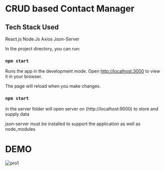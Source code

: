 # CRUD based Contact Manager 
 
 ## Tech Stack Used
 React.js Node.Js Axios Json-Server

In the project directory, you can run:

### `npm start`

Runs the app in the development mode.
Open [http://localhost:3000](http://localhost:3000) to view it in your browser.

The page will reload when you make changes.
 
 ### `npm start`
  in the server folder will open server on (http://localhost:9000) to store and supply data

  json-server must be installed to support the application as well as node_modules
  
  # DEMO
  ![pro1](https://user-images.githubusercontent.com/83583897/203707842-e2f336e6-e692-429c-bae7-6be8b141f7ef.gif)

  
  
